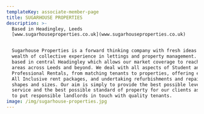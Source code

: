 ```yaml
---
templateKey: associate-member-page
title: SUGARHOUSE PROPERTIES
description: >-
  Based in Headingley, Leeds
  [www.sugarhouseproperties.co.uk](www.sugarhouseproperties.co.uk)


  Sugarhouse Properties is a forward thinking company with fresh ideas and a
  wealth of collective experience in lettings and property management. We are
  based in central Headingley which allows our market coverage to reach all
  areas across Leeds and beyond. We deal with all aspects of Student and
  Professional Rentals, from matching tenants to properties, offering extensive
  All Inclusive rent packages, and undertaking refurbishments and repairs of all
  shapes and sizes. Our aim is simply to provide the best possible level of
  service and the best possible standard of property for our clients as we seek
  to put responsible landlords in touch with quality tenants.
image: /img/sugarhouse-properties.jpg
---
```


